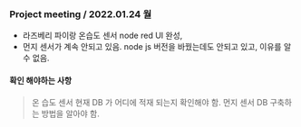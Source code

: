 ### Project meeting / 2022.01.24 월 
- 라즈베리 파이랑 온습도 센서 node red UI 완성,
- 먼지 센서가 계속 안되고 있음. node js 버전을 바꿨는데도 안되고 있고, 이유를 알 수 없음. 

#### 확인 해야하는 사항
> 온 습도 센서 현재 DB 가 어디에 적재 되는지 확인해야 함.
> 먼지 센서 DB 구축하는 방법을 알아야 함. 
